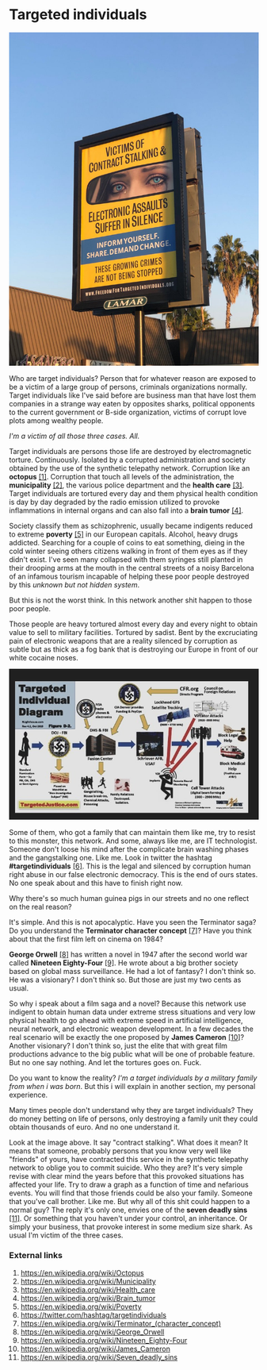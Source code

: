 # Targeted individuals

![targeted individuals](../Images/Dr0yW3JVAAArKa-.jpg)

Who are target individuals? Person that for whatever reason are exposed to be a victim of a large group of persons, criminals organizations normally. Target individuals like I've said before are business man that have lost them companies in a strange way eaten by opposites sharks, political opponents to the current government or B-side organization,  victims of corrupt love plots among wealthy people. 

*I'm a victim of all those three cases. All.* 

Target individuals are persons those life are destroyed by electromagnetic torture. Continuously. Isolated by a corrupted administration and society obtained by the use of the synthetic telepathy network. Corruption like an **octopus** [[1]](https://en.wikipedia.org/wiki/Octopus).  Corruption that touch all levels of the administration, the **municipality** [[2]](https://en.wikipedia.org/wiki/Municipality), the various police department and the **health care** [[3]](https://en.wikipedia.org/wiki/Health_care). Target individuals are tortured every day and them physical health condition is day by day degraded by the radio emission utilized to provoke inflammations in internal organs and can also fall into a **brain tumor** [[4]](https://en.wikipedia.org/wiki/Brain_tumor).

Society classify them as schizophrenic, usually became indigents reduced to extreme **poverty** [[5]](https://en.wikipedia.org/wiki/Poverty) in our European capitals. Alcohol, heavy drugs addicted. Searching for a couple of coins to eat something, dieing in the cold winter seeing others citizens walking in front of them eyes as if they didn't exist. I've seen many collapsed with them syringes still planted in their drooping arms at the mouth in the central streets of a noisy Barcelona of an infamous tourism incapable of helping these poor people destroyed by this *unknown but not hidden system*.

But this is not the worst think. In this network another shit happen to those poor people. 

Those people are heavy tortured almost every day and every night to obtain value to sell to military facilities. Tortured by sadist. Bent by the excruciating pain of electronic weapons that are a reality silenced by corruption as subtle but as thick as a fog bank that is destroying our Europe in front of our white cocaine noses.

![Target Individual Diagram](../Images/EM43SjfUYAA7TKb.jpeg)

Some of them, who got a family that can maintain them like me, try to resist to this monster, this network. And some, always like me, are IT technologist. Someone don't loose his mind after the complicate brain washing phases and the gangstalking one. Like me. Look in twitter the hashtag **#targetindividuals** [[6]](https://twitter.com/hashtag/targetindividuals). This is the legal and silenced by corruption human right abuse in our false electronic democracy. This is the end of ours states. No one speak about and this have to finish right now.

Why there's so much human guinea pigs in our streets and no one reflect on the real reason?

It's simple. And this is not apocalyptic. Have you seen the Terminator saga? Do you understand the **Terminator character concept** [[7]](https://en.wikipedia.org/wiki/Terminator_(character_concept))? Have you think about that the first film left on cinema on 1984? 

**George Orwell** [[8]](https://en.wikipedia.org/wiki/George_Orwell) has written a novel in 1947 after the second world war called **Nineteen Eighty-Four** [[9]](https://en.wikipedia.org/wiki/Nineteen_Eighty-Four). He wrote about a big brother society based on global mass surveillance. He had a lot of fantasy? I don't think so. He was a visionary? I don't think so. But those are just my two cents as usual.

So why i speak about a film saga and a novel? Because this network use indigent to obtain human data under extreme stress situations and very low physical health to go ahead with extreme speed in artificial intelligence, neural network, and electronic weapon development. In a few decades the real scenario will be exactly the one proposed by **James Cameron** [[10]](https://en.wikipedia.org/wiki/James_Cameron)? Another visionary? I don't think so, just the elite that with great film productions advance to the big public what will be one of probable feature. But no one say nothing. And let the tortures goes on. Fuck.

Do you want to know the reality? *I'm a target individuals by a military family from when i was born*. But this i will explain in another section, my personal experience.

Many times people don't understand why they are target individuals? They do money betting on life of persons, only destroying a family unit they could obtain thousands of euro. And no one understand it. 

Look at the image above. It say "contract stalking". What does it mean? It means that someone, probably persons that you know very well like "friends" of yours, have contracted this service in the synthetic telepathy network to oblige you to commit suicide. Who they are? It's very simple revise with clear mind the years before that this provoked situations has affected your life. Try to draw a graph as a function of time and nefarious events. You will find that those friends could be also your family. Someone that you've call brother. Like me. But why all of this shit could happen to a normal guy? The reply it's only one, envies one of the **seven deadly sins** [[11]](https://en.wikipedia.org/wiki/Seven_deadly_sins). Or something that you haven't under your control, an inheritance. Or simply your business, that provoke interest in some medium size shark. As usual I'm victim of the three cases.

### External links

1. https://en.wikipedia.org/wiki/Octopus
2. https://en.wikipedia.org/wiki/Municipality
3. https://en.wikipedia.org/wiki/Health_care
4. https://en.wikipedia.org/wiki/Brain_tumor
5. https://en.wikipedia.org/wiki/Poverty
6. https://twitter.com/hashtag/targetindividuals
7. https://en.wikipedia.org/wiki/Terminator_(character_concept)
8. https://en.wikipedia.org/wiki/George_Orwell
9. https://en.wikipedia.org/wiki/Nineteen_Eighty-Four
10. https://en.wikipedia.org/wiki/James_Cameron
11. https://en.wikipedia.org/wiki/Seven_deadly_sins
